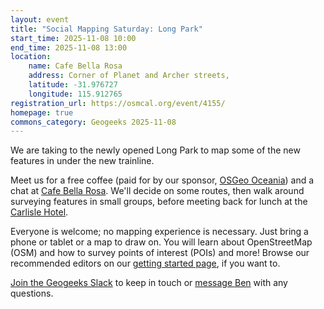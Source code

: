 ```yaml
---
layout: event
title: "Social Mapping Saturday: Long Park"
start_time: 2025-11-08 10:00
end_time: 2025-11-08 13:00
location:
    name: Cafe Bella Rosa
    address: Corner of Planet and Archer streets, 
    latitude: -31.976727
    longitude: 115.912765
registration_url: https://osmcal.org/event/4155/
homepage: true
commons_category: Geogeeks 2025-11-08
---
```


We are taking to the newly opened Long Park to map some of the new features in under the new trainline.

Meet us for a free coffee (paid for by our sponsor, [OSGeo Oceania][osgeo]) and a chat at [Cafe Bella Rosa][cafe].
We'll decide on some routes, then walk around surveying features in small groups, before meeting back for lunch at the [Carlisle Hotel][pub].

Everyone is welcome; no mapping experience is necessary. Just bring a phone or tablet or a map to draw on.
You will learn about OpenStreetMap (OSM) and how to survey points of interest (POIs) and more!  Browse our recommended editors on our [getting started page][osm-start], if you want to.


[Join the Geogeeks Slack][slack] to keep in touch or [message Ben][msg-ben] with any questions.

[cafe]: https://www.openstreetmap.org/node/13253418027
[pub]: https://www.openstreetmap.org/way/1088798458
[osgeo]: https://osgeo-oceania.org/
[msg-ben]: https://www.openstreetmap.org/message/new/BudgieInWA
[osm-start]: https://wiki.openstreetmap.org/wiki/Perth/Social_Mapping_Sunday#Getting_Started
[slack]: https://geogeeks.org/#contact
